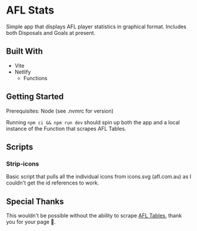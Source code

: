 # AFL Stats

Simple app that displays AFL player statistics in graphical format. Includes both Disposals and Goals at present.

## Built With

- Vite
- Netlify
  - Functions

## Getting Started

Prerequisites: Node (see .nvmrc for version)

Running `npm ci && npm run dev` should spin up both the app and a local instance of the Function that scrapes AFL Tables.

## Scripts

### Strip-icons

Basic script that pulls all the individual icons from icons.svg (afl.com.au) as I couldn't get the id references to work.

## Special Thanks

This wouldn't be possible without the ability to scrape [AFL Tables](https://afltables.com/), thank you for your page 🤝.
